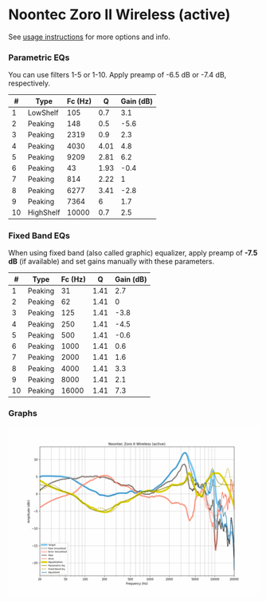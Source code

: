 # Noontec Zoro II Wireless (active)
See [usage instructions](https://github.com/jaakkopasanen/AutoEq#usage) for more options and info.

### Parametric EQs
You can use filters 1-5 or 1-10. Apply preamp of -6.5 dB or -7.4 dB, respectively.

|   # | Type      |   Fc (Hz) |    Q |   Gain (dB) |
|-----|-----------|-----------|------|-------------|
|   1 | LowShelf  |       105 | 0.7  |         3.1 |
|   2 | Peaking   |       148 | 0.5  |        -5.6 |
|   3 | Peaking   |      2319 | 0.9  |         2.3 |
|   4 | Peaking   |      4030 | 4.01 |         4.8 |
|   5 | Peaking   |      9209 | 2.81 |         6.2 |
|   6 | Peaking   |        43 | 1.93 |        -0.4 |
|   7 | Peaking   |       814 | 2.22 |         1   |
|   8 | Peaking   |      6277 | 3.41 |        -2.8 |
|   9 | Peaking   |      7364 | 6    |         1.7 |
|  10 | HighShelf |     10000 | 0.7  |         2.5 |

### Fixed Band EQs
When using fixed band (also called graphic) equalizer, apply preamp of **-7.5 dB** (if available) and set gains manually with these parameters.

|   # | Type    |   Fc (Hz) |    Q |   Gain (dB) |
|-----|---------|-----------|------|-------------|
|   1 | Peaking |        31 | 1.41 |         2.7 |
|   2 | Peaking |        62 | 1.41 |         0   |
|   3 | Peaking |       125 | 1.41 |        -3.8 |
|   4 | Peaking |       250 | 1.41 |        -4.5 |
|   5 | Peaking |       500 | 1.41 |        -0.6 |
|   6 | Peaking |      1000 | 1.41 |         0.6 |
|   7 | Peaking |      2000 | 1.41 |         1.6 |
|   8 | Peaking |      4000 | 1.41 |         3.3 |
|   9 | Peaking |      8000 | 1.41 |         2.1 |
|  10 | Peaking |     16000 | 1.41 |         7.3 |

### Graphs
![](./Noontec%20Zoro%20II%20Wireless%20(active).png)

